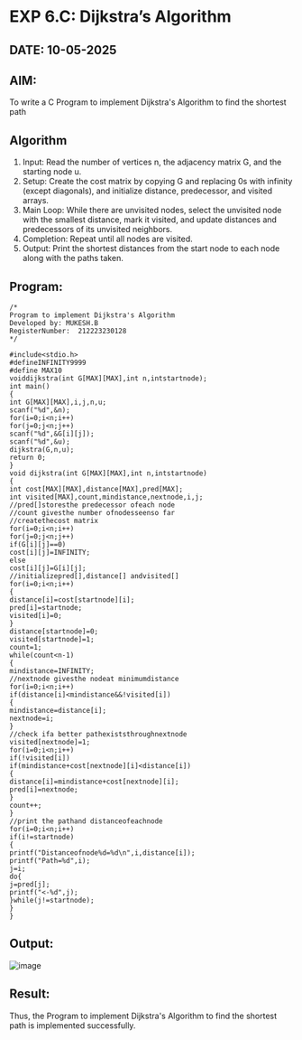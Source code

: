 # EXP 6.C: Dijkstra’s Algorithm
## DATE: 10-05-2025
## AIM:
To write a C Program to implement Dijkstra's Algorithm to find the shortest path

## Algorithm
1. Input: Read the number of vertices n, the adjacency matrix G, and the starting node u.
2. Setup: Create the cost matrix by copying G and replacing 0s with infinity (except diagonals), and initialize distance, predecessor, and visited arrays.
3. Main Loop: While there are unvisited nodes, select the unvisited node with the smallest distance, mark it visited, and update distances and predecessors of its unvisited neighbors.
4. Completion: Repeat until all nodes are visited.
5. Output: Print the shortest distances from the start node to each node along with the paths taken.

## Program:
```
/*
Program to implement Dijkstra's Algorithm 
Developed by: MUKESH.B
RegisterNumber:  212223230128
*/

#include<stdio.h>
#defineINFINITY9999
#define MAX10
voiddijkstra(int G[MAX][MAX],int n,intstartnode);
int main()
{
int G[MAX][MAX],i,j,n,u;
scanf("%d",&n);
for(i=0;i<n;i++)
for(j=0;j<n;j++)
scanf("%d",&G[i][j]);
scanf("%d",&u);
dijkstra(G,n,u);
return 0;
}
void dijkstra(int G[MAX][MAX],int n,intstartnode)
{
int cost[MAX][MAX],distance[MAX],pred[MAX];
int visited[MAX],count,mindistance,nextnode,i,j;
//pred[]storesthe predecessor ofeach node
//count givesthe number ofnodesseenso far
//createthecost matrix
for(i=0;i<n;i++)
for(j=0;j<n;j++)
if(G[i][j]==0)
cost[i][j]=INFINITY;
else
cost[i][j]=G[i][j];
//initializepred[],distance[] andvisited[]
for(i=0;i<n;i++)
{
distance[i]=cost[startnode][i];
pred[i]=startnode;
visited[i]=0;
}
distance[startnode]=0;
visited[startnode]=1;
count=1;
while(count<n-1)
{
mindistance=INFINITY;
//nextnode givesthe nodeat minimumdistance
for(i=0;i<n;i++)
if(distance[i]<mindistance&&!visited[i])
{
mindistance=distance[i];
nextnode=i;
}
//check ifa better pathexiststhroughnextnode
visited[nextnode]=1;
for(i=0;i<n;i++)
if(!visited[i])
if(mindistance+cost[nextnode][i]<distance[i])
{
distance[i]=mindistance+cost[nextnode][i];
pred[i]=nextnode;
}
count++;
}
//print the pathand distanceofeachnode
for(i=0;i<n;i++)
if(i!=startnode)
{
printf("Distanceofnode%d=%d\n",i,distance[i]);
printf("Path=%d",i);
j=i;
do{
j=pred[j];
printf("<-%d",j);
}while(j!=startnode);
}
}

```

## Output:


![image](https://github.com/user-attachments/assets/b9e8af83-ac78-4c69-8dd1-4b2ea8099284)


## Result:
Thus, the Program to implement Dijkstra's Algorithm to find the shortest path is implemented successfully.
